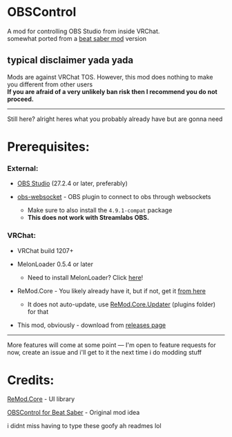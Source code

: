 ﻿# OBSControl

A mod for controlling OBS Studio from inside VRChat.\
somewhat ported from a [beat saber mod](https://github.com/Zingabopp/OBSControl) version

## typical disclaimer yada yada
Mods are against VRChat TOS. However, this mod does nothing to make you different from other users\
**If you are afraid of a very unlikely ban risk then I recommend you do not proceed.**

-----

Still here? alright heres what you probably already have but are gonna need

# Prerequisites:
### External:

- [OBS Studio](https://obsproject.com) (27.2.4 or later, preferably) 

- [obs-websocket](https://github.com/obsproject/obs-websocket/releases/tag/5.0.0) - OBS plugin to connect to obs through websockets
  - Make sure to also install the `4.9.1-compat` package
  - **This does not work with Streamlabs OBS.**

### VRChat:
- VRChat build 1207+
- MelonLoader 0.5.4 or later
    - Need to install MelonLoader? Click [here](https://melonwiki.xyz/)!
  
- ReMod.Core - You likely already have it, but if not, get it [from here](https://github.com/RequiDev/ReMod.Core/releases)
  - It does not auto-update, use [ReMod.Core.Updater](https://github.com/PennyBunny/ReMod.Core.Updater) (plugins folder) for that
- This mod, obviously - download from [releases page](https://github.com/Aniiiiiimal/OBSControl/releases)

---
More features will come at some point —
I'm open to feature requests for now, create an issue and i'll get to it the next time i do modding stuff

# Credits:
[ReMod.Core](https://github.com/RequiDev/ReMod.Core) - UI library

[OBSControl for Beat Saber](https://github.com/Zingabopp/OBSControl) - Original mod idea

i didnt miss having to type these goofy ah readmes lol